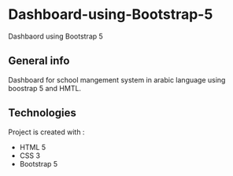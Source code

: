 # Dashboard-using-Bootstrap-5
Dashbaord using Bootstrap 5 

## General info
Dashboard for school mangement system in arabic language using boostrap 5 and HMTL.

## Technologies
Project is created with :
* HTML 5
* CSS 3
* Bootstrap 5
